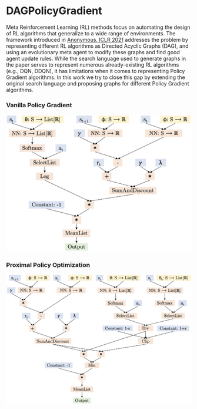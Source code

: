 # DAGPolicyGradient

Meta Reinforcement Learning (RL) methods focus on automating the design of RL algorithms that generalize to a wide range of environments. The framework introduced in [Anonymous, ICLR 2021](https://openreview.net/forum?id=0XXpJ4OtjW) addresses the problem by representing different RL algorithms as Directed Acyclic Graphs (DAG), and using an evolutionary meta agent to modify these graphs and find good agent update rules. While the search language used to generate graphs in the paper serves to represent numerous already-existing RL algorithms (e.g., DQN, DDQN), it has limitations when it comes to representing Policy Gradient algorithms. In this work we try to close this gap by extending the original search language and proposing graphs for different Policy Gradient algorithms.

### Vanilla Policy Gradient

![alt text](https://github.com/jjgarau/DAGPolicyGradient/blob/master/graphs/VPG/vpg_pi.png?raw=true)

### Proximal Policy Optimization

![alt text](https://github.com/jjgarau/DAGPolicyGradient/blob/master/graphs/PPO/ppo.png?raw=true)